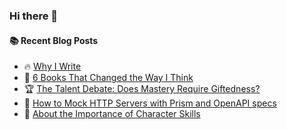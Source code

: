 ### Hi there 👋

<!--
**jorzel/jorzel** is a ✨ _special_ ✨ repository because its `README.md` (this file) appears on your GitHub profile.

Here are some ideas to get you started:

- 🔭 I’m currently working on ...
- 🌱 I’m currently learning ...
- 👯 I’m looking to collaborate on ...
- 🤔 I’m looking for help with ...
- 💬 Ask me about ...
- 📫 How to reach me: ...
- 😄 Pronouns: ...
- ⚡ Fun fact: ...
-->

#### :books: Recent Blog Posts
<!-- BLOGPOSTS:START -->
 - 🔥 [Why I Write](https://medium.com/illuminations-mirror/why-i-write-d18f93972c24?source=rss-607ede630b31------2)
 - 📰 [6 Books That Changed the Way I Think](https://baos.pub/6-books-that-changed-the-way-i-think-699dd5f25335?source=rss-607ede630b31------2)
 - 🏆 [The Talent Debate: Does Mastery Require Giftedness?](https://medium.com/@orzel.jarek/the-talent-debate-does-mastery-require-giftedness-c019c57dca08?source=rss-607ede630b31------2)
 - 🔘 [How to Mock HTTP Servers with Prism and OpenAPI specs](https://levelup.gitconnected.com/how-to-mock-http-servers-with-prism-and-openapi-specs-6c75aaf013fa?source=rss-607ede630b31------2)
 - 📰 [About the Importance of Character Skills](https://medium.com/@orzel.jarek/about-the-importance-of-character-skills-b453b333cec7?source=rss-607ede630b31------2)<!-- BLOGPOSTS:END -->